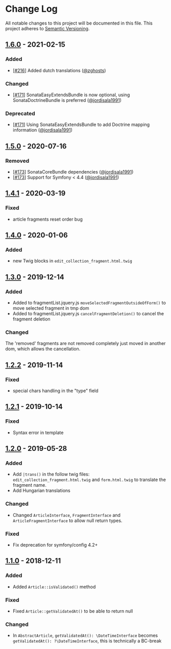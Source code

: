 # Change Log
All notable changes to this project will be documented in this file.
This project adheres to [Semantic Versioning](http://semver.org/).

## [1.6.0](https://github.com/sonata-project/SonataArticleBundle/compare/1.5.0...1.6.0) - 2021-02-15
### Added
- [[#216](https://github.com/sonata-project/SonataArticleBundle/pull/216)] Added dutch translations ([@zghosts](https://github.com/zghosts))

### Changed
- [[#171](https://github.com/sonata-project/SonataArticleBundle/pull/171)] SonataEasyExtendsBundle is now optional, using SonataDoctrineBundle is preferred ([@jordisala1991](https://github.com/jordisala1991))

### Deprecated
- [[#171](https://github.com/sonata-project/SonataArticleBundle/pull/171)] Using SonataEasyExtendsBundle to add Doctrine mapping information ([@jordisala1991](https://github.com/jordisala1991))

## [1.5.0](https://github.com/sonata-project/SonataArticleBundle/compare/1.4.1...1.5.0) - 2020-07-16
### Removed
- [[#173](https://github.com/sonata-project/SonataArticleBundle/pull/173)] SonataCoreBundle dependencies ([@jordisala1991](https://github.com/jordisala1991))
- [[#173](https://github.com/sonata-project/SonataArticleBundle/pull/173)] Support for Symfony < 4.4 ([@jordisala1991](https://github.com/jordisala1991))

## [1.4.1](https://github.com/sonata-project/SonataArticleBundle/compare/1.4.0...1.4.1) - 2020-03-19
### Fixed
- article fragments reset order bug

## [1.4.0](https://github.com/sonata-project/SonataArticleBundle/compare/1.3.0...1.4.0) - 2020-01-06
### Added
- new Twig blocks in `edit_collection_fragment.html.twig`

## [1.3.0](https://github.com/sonata-project/SonataArticleBundle/compare/1.2.2...1.3.0) - 2019-12-14
### Added
- Added to fragmentList.jquery.js `moveSelectedFragmentOutsideOfForm()` to move selected fragment in tmp dom
- Added to fragmentList.jquery.js `cancelFragmentDeletion()`  to cancel the fragment deletion

### Changed
The 'removed' fragments are not removed completely just moved in another dom,
which allows the cancellation.

## [1.2.2](https://github.com/sonata-project/SonataArticleBundle/compare/1.2.1...1.2.2) - 2019-11-14
### Fixed
- special chars handling in the "type" field

## [1.2.1](https://github.com/sonata-project/SonataArticleBundle/compare/1.2.0...1.2.1) - 2019-10-14
### Fixed
- Syntax error in template

## [1.2.0](https://github.com/sonata-project/SonataArticleBundle/compare/1.1.0...1.2.0) - 2019-05-28

### Added
- Add `|trans()` in the follow twig files: `edit_collection_fragment.html.twig`
  and `form.html.twig` to translate the fragment name.
- Add Hungarian translations

### Changed
- Changed `ArticleInterface`, `FragmentInterface` and
`ArticleFragmentInterface` to allow null return types.

### Fixed
- Fix deprecation for symfony/config 4.2+

## [1.1.0](https://github.com/sonata-project/SonataArticleBundle/compare/1.0.0...1.1.0) - 2018-12-11
### Added
- Added `Article::isValidated()` method

### Fixed
- Fixed `Article::getValidatedAt()` to be able to return null

### Changed
- In `AbstractArticle`, `getValidatedAt(): \DateTimeInterface` becomes
  `getValidatedAt(): ?\DateTimeInterface`, this is technically a BC-break
